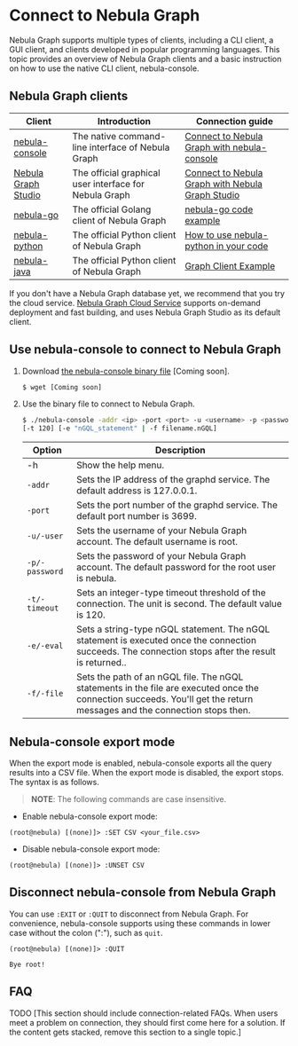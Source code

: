 # Connect to Nebula Graph

Nebula Graph supports multiple types of clients, including a CLI client, a GUI client, and clients developed in popular programming languages. This topic provides an overview of Nebula Graph clients and a basic instruction on how to use the native CLI client, nebula-console.

## Nebula Graph clients

| Client                                                                 | Introduction                                           | Connection guide                                                                                                                                          |
| ---------------------------------------------------------------------- | ------------------------------------------------------ | --------------------------------------------------------------------------------------------------------------------------------------------------------- |
| [nebula-console](https://github.com/vesoft-inc/nebula-console)         | The native command-line interface of Nebula Graph      | [Connect to Nebula Graph with nebula-console](#use-nebula-console-to-connect-to-nebula-graph)                                                             |
| [Nebula Graph Studio](https://github.com/vesoft-inc/nebula-web-docker) | The official graphical user interface for Nebula Graph | [Connect to Nebula Graph with Nebula Graph Studio](https://github.com/vesoft-inc/nebula-web-docker/blob/master/docs/nebula-graph-studio-user-guide-en.md) |
| [nebula-go](https://github.com/vesoft-inc/nebula-go)                   | The official Golang client of Nebula Graph             | [nebula-go code example](https://github.com/vesoft-inc/nebula-go#usage-example)                                                                           |
| [nebula-python](https://github.com/vesoft-inc/nebula-python)           | The official Python client of Nebula Graph             | [How to use nebula-python in your code](https://github.com/vesoft-inc/nebula-python#how-to-use-nebula-python-in-your-code)                                |
| [nebula-java](https://github.com/vesoft-inc/nebula-java)               | The official Python client of Nebula Graph             | [Graph Client Example](https://github.com/vesoft-inc/nebula-java#graph-client-example)                                                                    |

If you don't have a Nebula Graph database yet, we recommend that you try the cloud service. [Nebula Graph Cloud Service](https://www.nebula-cloud.io/) supports on-demand deployment and fast building, and uses Nebula Graph Studio as its default client.

## Use nebula-console to connect to Nebula Graph

1. Download [the nebula-console binary file](TODO) [Coming soon].

    ```bash
    $ wget [Coming soon]
    ```

2. Use the binary file to connect to Nebula Graph.

    ```bash
    $ ./nebula-console -addr <ip> -port <port> -u <username> -p <password> 
    [-t 120] [-e "nGQL_statement" | -f filename.nGQL]
    ```

    | Option       | Description                                                                                                                                                                   |
    | ------------ | ----------------------------------------------------------------------------------------------------------------------------------------------------------------------------- |
    | -h           | Show the help menu.                                                                                                                                                           |
    | `-addr`        | Sets the IP address of the graphd service. The default address is 127.0.0.1.                                                                                                   |
    | `-port`        | Sets the port number of the graphd service. The default port number is 3699.                                                                                                   |
    | `-u/-user`     | Sets the username of your Nebula Graph account. The default username is root.                                                                                                  |
    | `-p/-password` | Sets the password of your Nebula Graph account. The default password for the root user is nebula.                                                                              |
    | `-t/-timeout`  | Sets an integer-type timeout threshold of the connection. The unit is second. The default value is 120.                                                                        |
    | `-e/-eval`     | Sets a string-type nGQL statement. The nGQL statement is executed once the connection succeeds. The connection stops after the result is returned..             |
    | `-f/-file`     | Sets the path of an nGQL file. The nGQL statements in the file are executed once the connection succeeds. You'll get the return messages and the connection stops then. |

## Nebula-console export mode

When the export mode is enabled, nebula-console exports all the query results into a CSV file. When the export mode is disabled, the export stops. The syntax is as follows.

> **NOTE**: The following commands are case insensitive.

* Enable nebula-console export mode:

```nGQL
(root@nebula) [(none)]> :SET CSV <your_file.csv>
```

* Disable nebula-console export mode:

```nGQL
(root@nebula) [(none)]> :UNSET CSV
```

## Disconnect nebula-console from Nebula Graph

You can use `:EXIT` or `:QUIT` to disconnect from Nebula Graph. For convenience, nebula-console supports using these commands in lower case without the colon (":"), such as `quit`.

```nGQL
(root@nebula) [(none)]> :QUIT

Bye root!
```

## FAQ

TODO [This section should include connection-related FAQs. When users meet a problem on connection, they should first come here for a solution. If the content gets stacked, remove this section to a single topic.]
